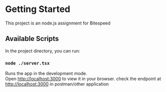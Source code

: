 # Getting Started 

This project is an node.js assignment for Bitespeed

## Available Scripts

In the project directory, you can run:

### `node ./server.tsx`

Runs the app in the development mode.\
Open [http://localhost:3000](http://localhost:3000) to view it in your browser.
check the endpoint at [http://localhost:3000](http://localhost:3000) in postman/other application


